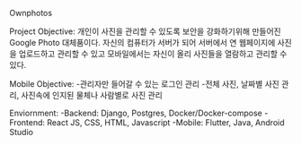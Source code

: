 Ownphotos

Project Objective:
개인이 사진을 관리할 수 있도록 보안을 강화하기위해 만들어진 Google Photo 대체품이다. 
자신의 컴퓨터가 서버가 되어 서버에서 연 웹페이지에 사진을 업로드하고 관리할 수 있고
모바일에서는 자신이 올리 사진들을 열람하고 관리할 수 있다.

Mobile Objective:
-관리자만 들어갈 수 있는 로그인 관리
-전체 사진, 날짜별 사진 관리, 사진속에 인지된 물체나 사람별로 사진 관리 

Enviornment:
-Backend: Django, Postgres, Docker/Docker-compose
-Frontend: React JS, CSS, HTML, Javascript
-Mobile: Flutter, Java, Android Studio

